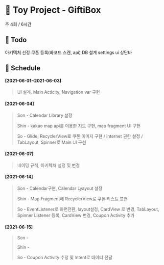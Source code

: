# 🎁 Toy Project - GiftiBox

주 4회 / 6시간

## 🔨 Todo

아키텍처 선정
쿠폰 등록(바코드 스캔, api)
DB 설계
settings ui
상단바

## 📑 Schedule

#### [2021-06-01~2021-06-03]

> UI 설계, Main Acticity, Navigation var 구현

#### [2021-06-04]

> Son - Calendar Library 설정
>
> Shin - kakao map api를 이용한 지도 구현, map fragment UI 구현
>
> So - Glide, RecyclerView로 쿠폰 이미지 구현 / internet 권한 설정 / TabLayout, Spinner로 Main UI 구현

#### [2021-06-07]

> 네이밍 규칙, 아키텍처 설정 및 변경

#### [2021-06-14]

> Son - Calendar구현, Calendar Lyayout 설정
>
> Shin - Map Fragment에 RecyclerView로 쿠폰 리스트 표현
>
> So - EventListener로 화면전환, layout설정, CardView 로 변경, TabLayout, Spinner Listener 등록, CardView 변경, Coupon Activity 추가

#### [2021-06-15]

> Son - 
>
> Shin -
>
> So - Coupon Activity 수정 및 Intent로 데이터 전달
